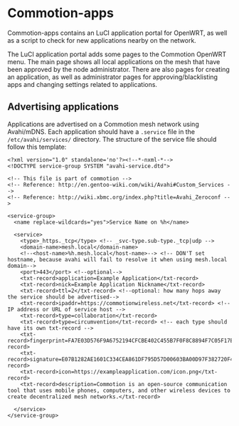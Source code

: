 Commotion-apps
==============

Commotion-apps contains an LuCI application portal for OpenWRT, as well as a script to check for new applications nearby on the network.

The LuCI application portal adds some pages to the Commotion OpenWRT menu. The main page shows all local applications on the mesh that have been approved by the node administrator. There are also pages for creating an application, as well as administrator pages for approving/blacklisting apps and changing settings related to applications.

Advertising applications
------------------------
Applications are advertised on a Commotion mesh network using Avahi/mDNS. Each application should have a `.service` file in the `/etc/avahi/services/` directory. The structure of the service file should follow this template:

    <?xml version="1.0" standalone='no'?><!--*-nxml-*-->
    <!DOCTYPE service-group SYSTEM "avahi-service.dtd">
    
    <!-- This file is part of commotion -->
    <!-- Reference: http://en.gentoo-wiki.com/wiki/Avahi#Custom_Services -->
    <!-- Reference: http://wiki.xbmc.org/index.php?title=Avahi_Zeroconf -->
    
    <service-group>
      <name replace-wildcards="yes">Service Name on %h</name>
    
      <service>
        <type>_https._tcp</type> <!-- _svc-type.sub-type._tcp|udp -->
        <domain-name>mesh.local</domain-name>
        <!--<host-name>%h.mesh.local</host-name>--> <!-- DON'T set hostname, because avahi will fail to resolve it when using mesh.local domain-->
        <port>443</port> <!--optional-->
        <txt-record>application=Example Application</txt-record>
        <txt-record>nick=Example Application Nickname</txt-record>
        <txt-record>ttl=2</txt-record> <!--optional: how many hops away the service should be advertised-->
        <txt-record>ipaddr=https://commotionwireless.net</txt-record> <!-- IP address or URL of service host -->
        <txt-record>type=collaboration</txt-record>
        <txt-record>type=circumvention</txt-record> <!-- each type should have its own txt-record -->
        <txt-record>fingerprint=FA7E03D576F9A6752194CFCBE402C455B7F0F8C8894F7C05F17ECE500D2DC648</txt-record>
        <txt-record>signature=E07B1282AE1601C334CEA861DF795D57D00603BA00D97F382720F4146DDCD4427973D171C89BCA0EAAF1D72E9EF0DB2367CE07BBFFF6FF27FF01F1DFBEB65D0B</txt-record>
        <txt-record>icon=https://exampleapplication.com/icon.png</txt-record>
        <txt-record>description=Commotion is an open-source communication tool that uses mobile phones, computers, and other wireless devices to create decentralized mesh networks.</txt-record>
        
      </service>
    </service-group>
